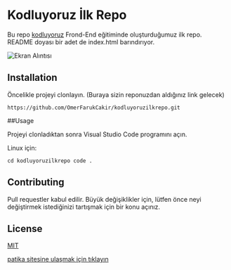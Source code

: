 # Kodluyoruz İlk Repo
Bu repo [kodluyoruz](https://www.kodluyoruz.org/) Frond-End eğitiminde oluşturduğumuz ilk repo. README doyası bir adet de index.html barındırıyor.

![Ekran Alıntısı](https://user-images.githubusercontent.com/111988776/186932855-8878cc92-29b2-4110-abc5-1645dba09ff2.JPG)


## Installation

Öncelikle projeyi clonlayın. (Buraya sizin reponuzdan aldığınız link gelecek)

`https://github.com/OmerFarukCakir/kodluyoruzilkrepo.git`

##Usage

Projeyi clonladıktan sonra Visual Studio Code programını açın.

Linux için:

`cd kodluyoruzilkrepo
code .`

## Contributing


Pull requestler kabul edilir. Büyük değişiklikler için, lütfen önce neyi değiştirmek istediğinizi tartışmak için bir konu açınız.

## License

[MIT](https://choosealicense.com/licenses/mit/)

[patika sitesine ulaşmak için tıklayın](www.patika.dev)
